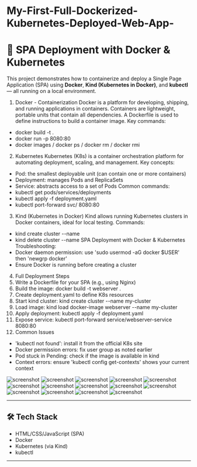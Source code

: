 # My-First-Full-Dockerized-Kubernetes-Deployed-Web-App-

# 🚀 SPA Deployment with Docker & Kubernetes

This project demonstrates how to containerize and deploy a Single Page Application (SPA) using **Docker**, **Kind (Kubernetes in Docker)**, and **kubectl** — all running on a local environment.

1. Docker - Containerization
Docker is a platform for developing, shipping, and running applications in containers.
Containers are lightweight, portable units that contain all dependencies.
A Dockerfile is used to define instructions to build a container image.
Key commands:
- docker build -t <image-name> .
- docker run -p 8080:80 <image-name>
- docker images / docker ps / docker rm / docker rmi
2. Kubernetes
Kubernetes (K8s) is a container orchestration platform for automating deployment, scaling, and management.
Key concepts:
- Pod: the smallest deployable unit (can contain one or more containers)
- Deployment: manages Pods and ReplicaSets
- Service: abstracts access to a set of Pods
Common commands:
- kubectl get pods/services/deployments
- kubectl apply -f deployment.yaml
- kubectl port-forward svc/<service-name> 8080:80
3. Kind (Kubernetes in Docker)
Kind allows running Kubernetes clusters in Docker containers, ideal for local testing.
Commands:
- kind create cluster --name <name>
- kind delete cluster --name <name>SPA Deployment with Docker & Kubernetes
Troubleshooting:
- Docker daemon permission: use 'sudo usermod -aG docker $USER' then 'newgrp docker'
- Ensure Docker is running before creating a cluster
4. Full Deployment Steps
1. Write a Dockerfile for your SPA (e.g., using Nginx)
2. Build the image: docker build -t webserver .
3. Create deployment.yaml to define K8s resources
4. Start kind cluster: kind create cluster --name my-cluster
5. Load image: kind load docker-image webserver --name my-cluster
6. Apply deployment: kubectl apply -f deployment.yaml
7. Expose service: kubectl port-forward service/webserver-service 8080:80
5. Common Issues
- 'kubectl not found': install it from the official K8s site
- Docker permission errors: fix user group as noted earlier
- Pod stuck in Pending: check if the image is available in kind
- Context errors: ensure 'kubectl config get-contexts' shows your current context

  
![screenshot](./1.png) 
![screenshot](./5.png) 
![screenshot](./10.png) 
![screenshot](./20.png) 
![screenshot](./80.png) 
![screenshot](./84.png) 
![screenshot](./86.png) 
![screenshot](./K8s.png) 
![screenshot](./nodovi.png)
![screenshot](./yaml.png)
![screenshot](./docker.png)
![screenshot](./docker-run.png)
![screenshot](./deploy.png)
![screenshot](./web-radi.png)


---

## 🛠 Tech Stack

- HTML/CSS/JavaScript (SPA)
- Docker
- Kubernetes (via Kind)
- kubectl

---

